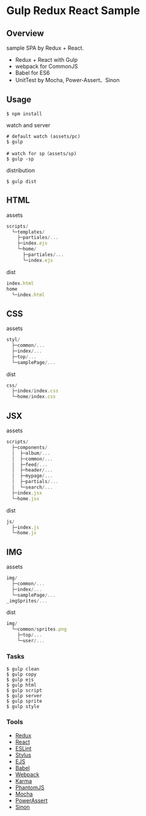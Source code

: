 # Gulp Redux React Sample


## Overview

sample SPA by Redux + React.  

- Redux + React with Gulp
- webpack for CommonJS
- Babel for ES6
- UnitTest by Mocha, Power-Assert、Sinon


## Usage

```
$ npm install
```

watch and server  

```
# default watch (assets/pc)
$ gulp

# watch for sp（assets/sp)
$ gulp -sp
```

distribution  

```
$ gulp dist
```



## HTML

assets

```javascript
scripts/
  └─templates/
    ├─partiales/...
    ├─index.ejs
    └─home/
      ├─partiales/...
      └─index.ejs
```

dist

```javascript
index.html
home
  └─index.html
```


## CSS

assets

```javascript
styl/
  ├─common/...
  ├─index/...
  ├─top/...
  └─samplePage/...
```

dist

```javascript
css/
  ├─index/index.css
  └─home/index.css
```


## JSX

assets

```javascript
scripts/
  ├─components/
  │  ├─album/...
  │  ├─common/...
  │  ├─feed/...
  │  ├─header/...
  │  ├─mypage/...
  │  ├─partials/...
  │  └─search/...
  ├─index.jsx
  └─home.jsx
```

dist

```javascript
js/
  ├─index.js
  └─home.js
```


## IMG

assets

```javascript
img/
  ├─common/...
  ├─index/...
  └─samplePage/...
_imgSprites/...
```

dist

```javascript
img/
  └─common/sprites.png
    ├─top/...
    └─user/...
```


### Tasks

```
$ gulp clean
$ gulp copy
$ gulp ejs
$ gulp html
$ gulp script
$ gulp server
$ gulp sprite
$ gulp style
```


### Tools

- [Redux](https://github.com/reactjs/redux)
- [React](https://facebook.github.io/react/)
- [ESLint](http://eslint.org/)
- [Stylus](https://learnboost.github.io/stylus/)
- [EJS](http://www.embeddedjs.com/)
- [Babel](https://babeljs.io/)
- [Webpack](http://webpack.github.io/)
- [Karma](https://karma-runner.github.io/0.13/index.html)
- [PhantomJS](http://phantomjs.org/)
- [Mocha](http://mochajs.org/)
- [PowerAssert](https://github.com/power-assert-js/power-assert)
- [Sinon](http://sinonjs.org/)
